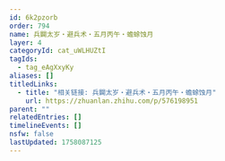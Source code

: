 ```yaml
---
id: 6k2pzorb
order: 794
name: 兵闢太岁・避兵术・五月丙午・蟾蜍蚀月
layer: 4
categoryId: cat_uWLHUZtI
tagIds:
  - tag_eAgXxyKy
aliases: []
titledLinks:
  - title: "相关链接: 兵闢太岁・避兵术・五月丙午・蟾蜍蚀月"
    url: https://zhuanlan.zhihu.com/p/576198951
parent: ""
relatedEntries: []
timelineEvents: []
nsfw: false
lastUpdated: 1758087125
---
```


